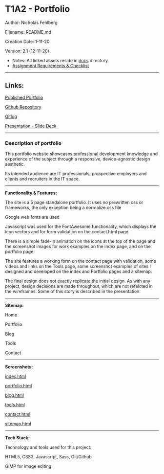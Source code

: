 # T1A2 - Portfolio

Author: Nicholas Fehlberg

Filename: README.md

Creation Date: 1-11-20

Version: 2.1 (12-11-20)
 - Notes: All linked assets reside in [docs](./docs/) directory
 - [Assignment Requirements & Checklist](./docs/requirements.md)

---
## Links: 

[Published Portfolio](https://glenfish.github.io/portfolio/src/)

[Github Repository](https://github.com/glenfish/portfolio)

[Gitlog](https://github.com/glenfish/portfolio/blob/main/gitlog.txt)

[Presentation - Slide Deck](https://docs.google.com/presentation/d/106DiWNbjGE897nhZEF6t2Tuml1M-7lqkEl3arGyxkJM/edit?usp=sharing)

---

### Description of portfolio

This portfolio website showcases professional development knowledge and experience of the subject through a responsive, device-agnostic design aesthetic. 

Its intended audience are IT professionals, prospective employers and clients and recruiters in the IT space. 

---

__Functionality & Features:__

The site is a 5 page standalone portfolio. It uses no prewritten css or frameworks, the only exception being a normalize.css file

Google web fonts are used

Javascript was used for the FontAwesome functionality, which displays the icon vectors and for form validation on the contact.html page

There is a simple fade-in animation on the icons at the top of the page and the screenshot images for work examples on the index page, and on the portfolio page. 

The site features a working form on the contact page with validation, some videos and links on the Tools page, some screenshot examples of sites I designed and developed on the index and Portfolio pages and a sitemap.

The final design does not exactly replicate the initial design. As with any project, design decisions are made throughout, which are not refelcted in the wireframes. Some of this story is described in the presentation.

---

__Sitemap:__

Home

Portfolio

Blog


Tools

Contact

---

__Screenshots:__

[index.html](https://github.com/glenfish/portfolio/blob/main/docs/site-screenshots/index.png)

[portfolio.html](https://github.com/glenfish/portfolio/blob/main/docs/site-screenshots/portfolio.png)

[blog.html](https://github.com/glenfish/portfolio/blob/main/docs/site-screenshots/blog.png)

[tools.html](https://github.com/glenfish/portfolio/blob/main/docs/site-screenshots/tools.png)

[contact.html](https://github.com/glenfish/portfolio/blob/main/docs/site-screenshots/contact.png)

[sitemap.html](https://github.com/glenfish/portfolio/blob/main/docs/site-screenshots/sitemap.png)

---

__Tech Stack:__

Technology and tools used for this project:

HTML5, CSS3, Javascript, Sass, Git/Github

GIMP for image editing

